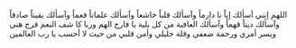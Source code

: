 <p>اللهم إنني أسألك إياً نا دارماً وآسألك قلباً خاشعاً وآسألك علماناً فعماً وآسألك يقيناً صادقاً وآسألك ديناً قهماً وآسألك العافية من كل بلية يا فارج الهم وربا كا شف النعم فرج هني ويسر أمري ورحمة ضعفي وقلة جليلي وأمن قلبي من حيث لا أحسب يا رب العالمين</p>
